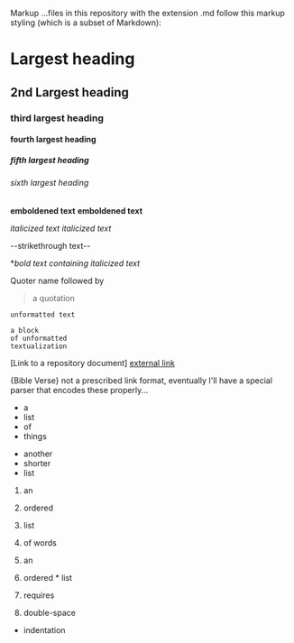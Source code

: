 Markup
...files in this repository with the extension .md follow this markup styling (which is a subset of Markdown):


# Largest heading
## 2nd Largest heading
### third largest heading
#### fourth largest heading
##### fifth largest heading
###### sixth largest heading

__emboldened text__
**emboldened text**

*italicized text*
_italicized text_

--strikethrough text--

**bold text containing _italicized_ text*

Quoter name followed by
> a quotation

`unformatted text`

```
a block
of unformatted
textualization
```

[Link to a repository document]
[external link](web-URL)

{Bible Verse}
	not a prescribed link format, eventually I'll have a special parser that encodes these properly...

- a
- list
- of
- things

* another
* shorter
* list

1. an
2. ordered
3. list
4. of words

1. an
  1. ordered
    * list
  2. requires
2. double-space
  - indentation
